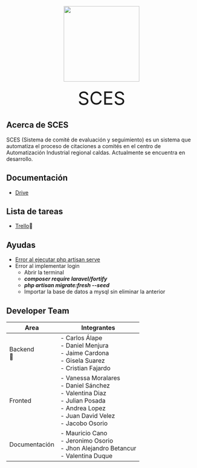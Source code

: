 <p align="center"><a href="https://laravel.com" target="_blank"><img src="https://upload.wikimedia.org/wikipedia/commons/thumb/8/83/Sena_Colombia_logo.svg/1200px-Sena_Colombia_logo.svg.png" width="200"></a></p>

<p align="center">
  <font size = 12>SCES</font>
</p>

## Acerca de SCES

SCES (Sistema de comité de evaluación y seguimiento) es un sistema que automatiza el proceso de citaciones a comités en el centro de Automatización Industrial regional caldas. Actualmente se encuentra en desarrollo.

## Documentación

-   [Drive](https://drive.google.com/drive/folders/1Fzh4KJHFXNLwXUvxsAvGz2Rm7-AU5ygL?usp=sharing)

## Lista de tareas

-   [Trello](https://trello.com/b/RFrSisV8/dise%C3%B1o-sces)📑

## Ayudas

-   [Error al ejecutar php artisan serve ](https://www.youtube.com/watch?v=Y5lRWyDfnE4)
-   Error al implementar login
    -   Abrir la terminal
    -   **_composer require laravel/fortify_**
    -   **_php artisan migrate:fresh --seed_**
    -   Importar la base de datos a mysql sin eliminar la anterior

## Developer Team

| Area          | Integrantes                                                                                                                               |
| ------------- | ----------------------------------------------------------------------------------------------------------------------------------------- |
| Backend<br>💽 | - Carlos Álape<br>- Daniel Menjura<br>- Jaime Cardona<br>- Gisela Suarez<br>- Cristian Fajardo                                            |
| Fronted       | - Vanessa Moralares<br>- Daniel Sánchez<br>- Valentina Diaz<br>- Julian Posada<br>- Andrea Lopez<br>- Juan David Velez<br>- Jacobo Osorio |
| Documentación | - Mauricio Cano<br>- Jeronimo Osorio<br>- Jhon Alejandro Betancur<br>- Valentina Duque                                                    |
